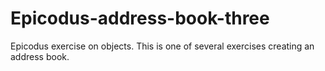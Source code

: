 # Epicodus-address-book-three
Epicodus exercise on objects. This is one of several exercises creating an address book.
